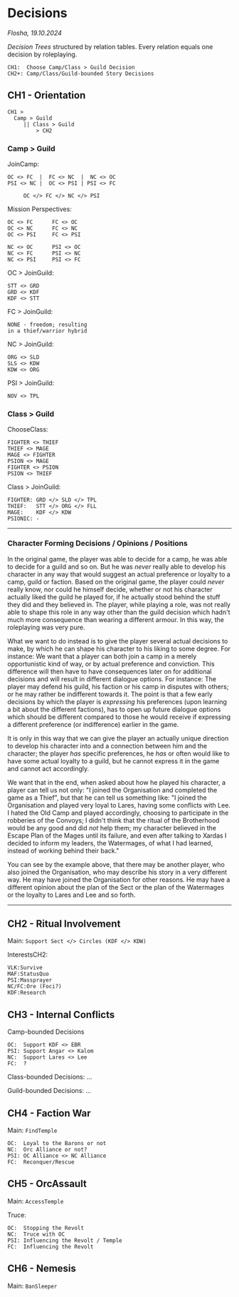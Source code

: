# Decisions

*Flosha, 19.10.2024*







*Decision Trees* structured by relation tables. Every relation equals one decision by roleplaying.  


```
CH1:  Choose Camp/Class > Guild Decision
CH2+: Camp/Class/Guild-bounded Story Decisions
```


## CH1 - Orientation

```
CH1 >
  Camp > Guild
     || Class > Guild
         > CH2
```


### Camp > Guild

JoinCamp:
```
OC <> FC  |  FC <> NC  |  NC <> OC
PSI <> NC |  OC <> PSI | PSI <> FC

     OC </> FC </> NC </> PSI
```

Mission Perspectives:
```
OC <> FC      FC <> OC
OC <> NC      FC <> NC
OC <> PSI     FC <> PSI

NC <> OC      PSI <> OC
NC <> FC      PSI <> NC
NC <> PSI     PSI <> FC 
```

OC > JoinGuild:
```
STT <> GRD
GRD <> KDF
KDF <> STT
```

FC > JoinGuild:
```
NONE - freedom; resulting
in a thief/warrior hybrid
```

NC > JoinGuild:
```
ORG <> SLD
SLS <> KDW
KDW <> ORG
```

PSI > JoinGuild:
```
NOV <> TPL
```


### Class > Guild

ChooseClass:
```
FIGHTER <> THIEF
THIEF <> MAGE
MAGE <> FIGHTER
PSION <> MAGE
FIGHTER <> PSION
PSION <> THIEF
```

Class > JoinGuild:
```
FIGHTER: GRD </> SLD </> TPL
THIEF:   STT </> ORG </> FLL
MAGE:    KDF </> KDW
PSIONIC: -
```

---


### Character Forming Decisions / Opinions / Positions

In the original game, the player was able to decide for a camp, he was able to decide for a guild and so on. But he was *never* really able to develop his character in any way that would suggest an actual preference or loyalty to a camp, guild or faction. Based on the original game, the player could *never* really know, nor could he himself decide, whether or not his character actually liked the guild he played for, if he actually stood behind the stuff they did and they believed in. The player, while playing a role, was not really able to shape this role in any way other than the guild decision which hadn't much more consequence than wearing a different armour. In this way, the roleplaying was very pure.

What we want to do instead is to give the player several actual decisions to make, by which he can shape his character to his liking to some degree. For instance: We want that a player can both join a camp in a merely opportunistic kind of way, or by actual preference and conviction. This difference will then have to have consequences later on for additional decisions and will result in different dialogue options. For instance: The player may defend his guild, his faction or his camp in disputes with others; or he may rather be indifferent towards it. The point is that a few early decisions by which the player is *expressing* his preferences (upon learning a bit about the different factions), has to open up future dialogue options which should be different compared to those he would receive if expressing a different preference (or indifference) earlier in the game. 

It is only in this way that we can give the player an actually unique direction to develop his character into and a connection between him and the character; the player *has* specific preferences, he *has* or often would like to have some actual loyalty to a guild, but he cannot express it in the game and cannot act accordingly. 

We want that in the end, when asked about how he played his character, a player can tell us not only: "I joined the Organisation and completed the game as a Thief", but that he can tell us something like: "I joined the Organisation and played very loyal to Lares, having some conflicts with Lee. I hated the Old Camp and played accordingly, choosing to participate in the robberies of the Convoys; I didn't think that the ritual of the Brotherhood would be any good and did *not* help them; my character believed in the Escape Plan of the Mages until its failure, and even after talking to Xardas I decided to inform my leaders, the Watermages, of what I had learned, instead of working behind their back."  

You can see by the example above, that there may be another player, who also joined the Organisation, who may describe his story in a very different way. He may have joined the Organisation for other reasons. He may have a different opinion about the plan of the Sect or the plan of the Watermages or the loyalty to Lares and Lee and so forth. 


---




## CH2 - Ritual Involvement

Main: `Support Sect </> Circles (KDF </> KDW)`

InterestsCH2:
```
VLK:Survive
MAF:StatusQuo
PSI:Massprayer
NC/FC:Ore (Foci?)
KDF:Research
```

## CH3 - Internal Conflicts

Camp-bounded Decisions
```
OC:  Support KDF <> EBR
PSI: Support Angar <> Kalom
NC:  Support Lares <> Lee
FC:  ?
```

Class-bounded Decisions:
...

Guild-bounded Decisions:
...


## CH4 - Faction War

Main: `FindTemple`

```
OC:  Loyal to the Barons or not
NC:  Orc Alliance or not?
PSI: OC Alliance <> NC Alliance
FC:  Reconquer/Rescue
```


## CH5 - OrcAssault

Main: `AccessTemple`

Truce:
```
OC:  Stopping the Revolt
NC:  Truce with OC 
PSI: Influencing the Revolt / Temple
FC:  Influencing the Revolt
```


## CH6 - Nemesis

Main: `BanSleeper`
